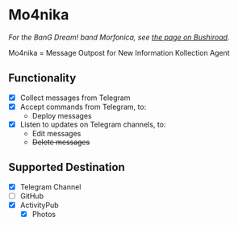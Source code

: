 # Mo4nika

*For the BanG Dream! band Morfonica, see [the page on Bushiroad](https://bushiroad-music.com/artists/morfonica).*

Mo4nika = Message Outpost for New Information Kollection Agent

## Functionality

* [x] Collect messages from Telegram
* [x] Accept commands from Telegram, to:
  * Deploy messages  
* [x] Listen to updates on Telegram channels, to:
  * Edit messages
  * ~~Delete messages~~

## Supported Destination

* [x] Telegram Channel
* [ ] GitHub
* [x] ActivityPub
  * [x] Photos